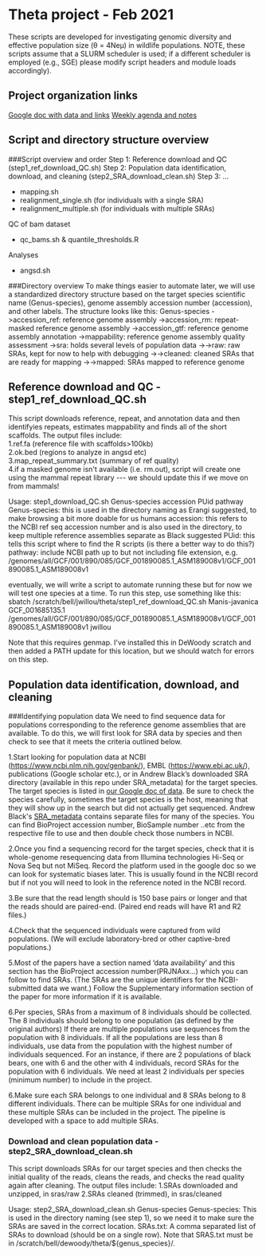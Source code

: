 # Theta project - Feb 2021

These scripts are developed for investigating genomic diversity and effective population size (θ = 4Neμ) in wildlife populations. NOTE, these scripts assume that a SLURM scheduler is used; if a different scheduler is employed (e.g., SGE) please modify script headers and module loads accordingly).

## Project organization links
[Google doc with data and links](https://docs.google.com/spreadsheets/d/1u9Zxzcms1DdeV0k8qyJpFboO81r1Uvl8udIt8PRjUSk/edit#gid=235995469) 
[Weekly agenda and notes](https://docs.google.com/document/d/1vyvKtTTdbAaev23nXTlfw-awJjivq9ENdmS1YWzZW4I/) 

## Script and directory structure overview
###Script overview and order
Step 1: Reference download and QC (step1_ref_download_QC.sh) 
Step 2: Population data identification, download, and cleaning (step2_SRA_download_clean.sh)
Step 3: ...
- mapping.sh
- realignment_single.sh (for individuals with a single SRA)
- realignment_multiple.sh (for individuals with multiple SRAs)

QC of bam dataset
- qc_bams.sh & quantile_thresholds.R

Analyses
- angsd.sh

###Directory overview
To make things easier to automate later, we will use a standardized directory structure based on the target species scientific name (Genus-species), genome assembly accession number (accession), and other labels. The structure looks like this:
Genus-species
->accession_ref: reference genome assembly
->accession_rm: repeat-masked reference genome assembly
->accession_gtf: reference genome assembly annotation
->mappability: reference genome assembly quality assessment
->sra: holds several levels of population data
->->raw: raw SRAs, kept for now to help with debugging
->->cleaned: cleaned SRAs that are ready for mapping
->->mapped: SRAs mapped to reference genome

## Reference download and QC - step1_ref_download_QC.sh
This script downloads reference, repeat, and annotation data and then identifyies repeats, estimates mappability and finds all of the short scaffolds. The output files include: 	
1.ref.fa (reference file with scaffolds>100kb)							
2.ok.bed (regions to analyze in angsd etc)		
3.map_repeat_summary.txt (summary of ref quality)							
4.if a masked genome isn't available (i.e. rm.out), script will create one using the mammal repeat library --- we should update this if we move on from mammals!

Usage: step1_download_QC.sh Genus-species accession PUid pathway
Genus-species: this is used in the directory naming as Erangi suggested, to make browsing  a bit more doable for us humans
accession: this refers to the NCBI ref seq accession number and is also used in the directory, to keep multiple reference assemblies separate as Black suggested
PUid: this tells this script where to find the R scripts (is there a better way to do this?)
pathway: include NCBI path up to but not including file extension, e.g. /genomes/all/GCF/001/890/085/GCF_001890085.1_ASM189008v1/GCF_001890085.1_ASM189008v1

eventually, we will write a script to automate running these but for now we will test one species at a time. To run this step, use something like this:
sbatch /scratch/bell/jwillou/theta/step1_ref_download_QC.sh Manis-javanica GCF_001685135.1 /genomes/all/GCF/001/890/085/GCF_001890085.1_ASM189008v1/GCF_001890085.1_ASM189008v1 jwillou

Note that this requires genmap. I've installed this in DeWoody scratch and then added a PATH update for this location, but we should watch for errors on this step.


## Population data identification, download, and cleaning
###Identifying population data
We need to find sequence data for populations corresponding to the reference genome assemblies that are available. To do this, we will first look for SRA data by species and then check to see that it meets the criteria outlined below.

1.Start looking for population data at NCBI (https://www.ncbi.nlm.nih.gov/genbank/), EMBL (https://www.ebi.ac.uk/), publications (Google scholar etc.), or in Andrew Black’s downloaded SRA directory (available in this repo under SRA_metadata) for the target species. The target species is listed in [our Google doc of data](https://docs.google.com/spreadsheets/d/1u9Zxzcms1DdeV0k8qyJpFboO81r1Uvl8udIt8PRjUSk/edit#gid=235995469). Be sure to check the species carefully, sometimes the target species is the host, meaning that they will show up in the search but did not actually get sequenced.
Andrew Black's [SRA_metadata](./SRA_metadata/) contains separate files for many of the species. You can find BioProject accession number, BioSample number ..etc from the respective file to use and then double check those numbers in NCBI.

2.Once you find a sequencing record for the target species, check that it is whole-genome resequencing data from Illumina technologies Hi-Seq or Nova Seq but not MiSeq. Record the platform used in the google doc so we can look for systematic biases later. This is usually found in the NCBI record but if not you will need to look in the reference noted in the NCBI record.

3.Be sure that the read length should is 150 base pairs or longer and that the reads should are paired-end. (Paired end reads will have R1 and R2 files.)

4.Check that the sequenced individuals were captured from wild populations. (We will exclude laboratory-bred or other captive-bred populations.) 

5.Most of the papers have a section named ‘data availability’ and this section has the BioProject accession number(PRJNAxx…) which you can follow to find SRAs. (The SRAs are the unique identifiers for the NCBI-submitted data we want.) Follow the Supplementary information section of the paper for more information if it is available.

6.Per species, SRAs from a maximum of 8 individuals should be collected. The 8 individuals should belong to one population (as defined by the original authors) If there are multiple populations use sequences from the population with 8 individuals. If all the populations are less than 8 individuals, use data from the population with the highest number of individuals sequenced.
For an instance, if there are 2 populations of black bears, one with 6 and the other with 4 individuals, record SRAs for the population with 6 individuals. We need at least 2 individuals per species (minimum number) to include in the project.

6.Make sure each SRA belongs to one individual and 8 SRAs belong to 8 different individuals. There can be multiple SRAs for one individual and these multiple SRAs can be included in the project. The pipeline is developed with a space to add multiple SRAs. 

### Download and clean population data - step2_SRA_download_clean.sh
This script downloads SRAs for our target species and then checks the initial quality of the reads, cleans the reads, and checks the read quality again after cleaning. The output files include:
1.SRAs downloaded and unzipped, in sras/raw
2.SRAs cleaned (trimmed), in sras/cleaned

Usage: step2_SRA_download_clean.sh Genus-species 
Genus-species: This is used in the directory naming (see step 1), so we need it to make sure the SRAs are saved in the correct location.
SRAs.txt: A comma separated list of SRAs to download (should be on a single row). Note that SRAS.txt must be in /scratch/bell/dewoody/theta/${genus_species}/.



